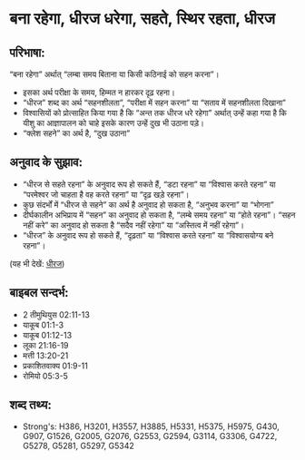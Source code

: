 # बना रहेगा, धीरज धरेगा, सहते, स्थिर रहता, धीरज #

## परिभाषा: ##

“बना रहेगा” अर्थात् “लम्बा समय बिताना या किसी कठिनाई को सहन करना”।

* इसका अर्थ परीक्षा के समय, हिम्मत न हारकर दृढ़ रहना।
* “धीरज” शब्द का अर्थ “सहनशीलता”, “परीक्षा में सहन करना” या “सताव में सहनशीलता दिखाना”
* विश्वासियों को प्रोत्साहित किया गया है कि “अन्त तक धीरज धरे रहेगा” अर्थात् उन्हें कहा गया है कि यीशु का आज्ञापालन को चाहे इसके कारण उन्हें दुख भी उठाना पड़े।
* “क्लेश सहने” का अर्थ है, “दुख उठाना”

## अनुवाद के सुझाव: ##

* “धीरज से सहते रहना” के अनुवाद रूप हो सकते हैं, “डटा रहना” या “विश्वास करते रहना” या “परमेश्वर जो चाहता है वह करते रहना” या “दृढ़ खड़े रहना”।
* कुछ संदर्भों में “धीरज से सहने” का अर्थ है अनुवाद हो सकता है, “अनुभव करना” या “भोगना”
* दीर्घकालीन अभिप्राय में “सहन” का अनुवाद हो सकता है, “लम्बे समय रहना” या “होते रहना”। “सहन नहीं करे” का अनुवाद हो सकता है “सदैव नहीं रहेगा” या “अस्तित्व में नहीं रहेगा”।
* “धीरज” के अनुवाद रूप हो सकते हैं, “दृढ़ता” या “विश्वास करते रहना” या “विश्वासयोग्य बने रहना”।

(यह भी देखें: [धीरज](../perseverance.md))

## बाइबल सन्दर्भ: ##

* 2 तीमुथियुस 02:11-13
* याकूब 01:1-3
* याकूब 01:12-13
* लूका 21:16-19
* मत्ती 13:20-21
* प्रकाशितवाक्य  01:9-11
* रोमियो 05:3-5

## शब्द तथ्य: ##

* Strong's: H386, H3201, H3557, H3885, H5331, H5375, H5975, G430, G907, G1526, G2005, G2076, G2553, G2594, G3114, G3306, G4722, G5278, G5281, G5297, G5342
